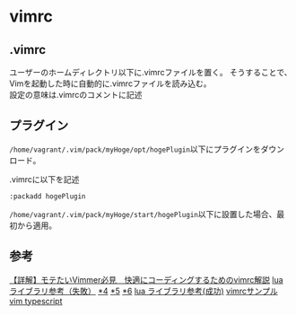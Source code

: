 # vimrc

## .vimrc

ユーザーのホームディレクトリ以下に.vimrcファイルを置く。
そうすることで、Vimを起動した時に自動的に.vimrcファイルを読み込む。  
設定の意味は.vimrcのコメントに記述

## プラグイン

`/home/vagrant/.vim/pack/myHoge/opt/hogePlugin`以下にプラグインをダウンロード。

.vimrcに以下を記述
```
:packadd hogePlugin
```

`/home/vagrant/.vim/pack/myHoge/start/hogePlugin`以下に設置した場合、最初から適用。

## 参考

[【詳解】モテたいVimmer必見　快適にコーディングするためのvimrc解説][*1]
[lua ライブラリ参考（失敗）][*3] [*4][*4] [*5][*5] [*6][*6]
[lua ライブラリ参考(成功)][*7]
[vimrcサンプル][*8]
[vim typescript][*9]

[*1]:http://qiita.com/ahiruman5/items/4f3c845500c172a02935
[*2]:https://github.com/vim/vim/blob/master/runtime/doc/repeat.txt#L459
[*3]:http://milkpot.sakura.ne.jp/lua/lua53_manual_ja.html
[*4]:http://toua20001.hatenablog.com/entry/2016/06/10/001153
[*5]:http://lsifrontend.hatenablog.com/entry/2013/06/03/225441
[*6]:http://www.lua.org/manual/5.3/readme.html
[*7]:http://vim-jp.org/docs/build_linux.html
[*8]:http://tydk27.hatenadiary.com/entry/20160121/1453380852
[*9]:http://qiita.com/maxmellon/items/0e6173cdd51843053839
